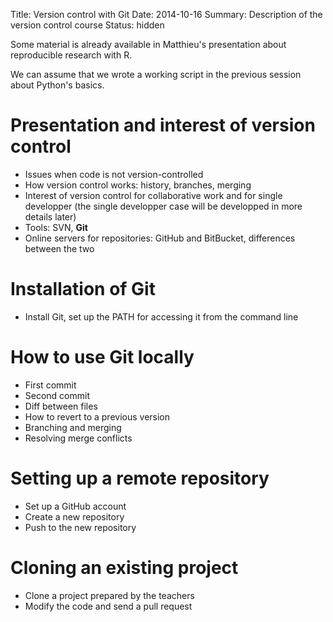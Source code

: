 Title: Version control with Git
Date: 2014-10-16
Summary: Description of the version control course
Status: hidden

Some material is already available in Matthieu's presentation about
reproducible research with R.

We can assume that we wrote a working script in the previous session about
Python's basics.

# Presentation and interest of version control

- Issues when code is not version-controlled
- How version control works: history, branches, merging
- Interest of version control for collaborative work and for single developper
  (the single developper case will be developped in more details later)
- Tools: SVN, **Git**
- Online servers for repositories: GitHub and BitBucket, differences between
  the two

# Installation of Git

- Install Git, set up the PATH for accessing it from the command line

# How to use Git locally

- First commit
- Second commit
- Diff between files
- How to revert to a previous version
- Branching and merging
- Resolving merge conflicts

# Setting up a remote repository

- Set up a GitHub account
- Create a new repository
- Push to the new repository

# Cloning an existing project

- Clone a project prepared by the teachers
- Modify the code and send a pull request
